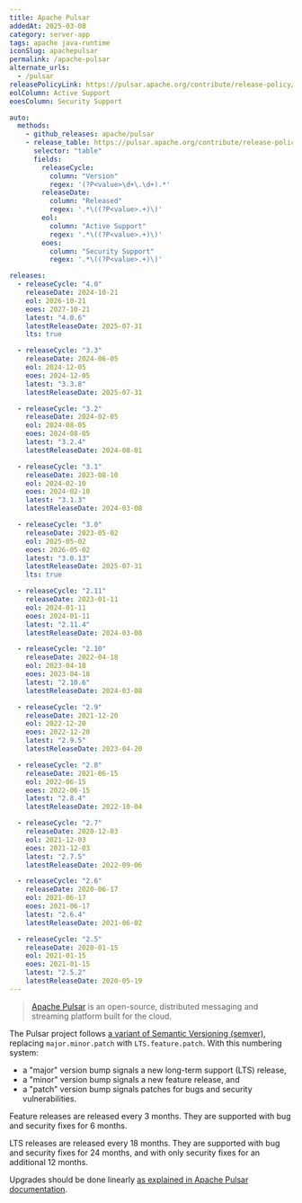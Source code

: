 ```yaml
---
title: Apache Pulsar
addedAt: 2025-03-08
category: server-app
tags: apache java-runtime
iconSlug: apachepulsar
permalink: /apache-pulsar
alternate_urls:
  - /pulsar
releasePolicyLink: https://pulsar.apache.org/contribute/release-policy/
eolColumn: Active Support
eoesColumn: Security Support

auto:
  methods:
    - github_releases: apache/pulsar
    - release_table: https://pulsar.apache.org/contribute/release-policy/
      selector: "table"
      fields:
        releaseCycle:
          column: "Version"
          regex: '(?P<value>\d+\.\d+).*'
        releaseDate:
          column: "Released"
          regex: '.*\((?P<value>.+)\)'
        eol:
          column: "Active Support"
          regex: '.*\((?P<value>.+)\)'
        eoes:
          column: "Security Support"
          regex: '.*\((?P<value>.+)\)'

releases:
  - releaseCycle: "4.0"
    releaseDate: 2024-10-21
    eol: 2026-10-21
    eoes: 2027-10-21
    latest: "4.0.6"
    latestReleaseDate: 2025-07-31
    lts: true

  - releaseCycle: "3.3"
    releaseDate: 2024-06-05
    eol: 2024-12-05
    eoes: 2024-12-05
    latest: "3.3.8"
    latestReleaseDate: 2025-07-31

  - releaseCycle: "3.2"
    releaseDate: 2024-02-05
    eol: 2024-08-05
    eoes: 2024-08-05
    latest: "3.2.4"
    latestReleaseDate: 2024-08-01

  - releaseCycle: "3.1"
    releaseDate: 2023-08-10
    eol: 2024-02-10
    eoes: 2024-02-10
    latest: "3.1.3"
    latestReleaseDate: 2024-03-08

  - releaseCycle: "3.0"
    releaseDate: 2023-05-02
    eol: 2025-05-02
    eoes: 2026-05-02
    latest: "3.0.13"
    latestReleaseDate: 2025-07-31
    lts: true

  - releaseCycle: "2.11"
    releaseDate: 2023-01-11
    eol: 2024-01-11
    eoes: 2024-01-11
    latest: "2.11.4"
    latestReleaseDate: 2024-03-08

  - releaseCycle: "2.10"
    releaseDate: 2022-04-18
    eol: 2023-04-18
    eoes: 2023-04-18
    latest: "2.10.6"
    latestReleaseDate: 2024-03-08

  - releaseCycle: "2.9"
    releaseDate: 2021-12-20
    eol: 2022-12-20
    eoes: 2022-12-20
    latest: "2.9.5"
    latestReleaseDate: 2023-04-20

  - releaseCycle: "2.8"
    releaseDate: 2021-06-15
    eol: 2022-06-15
    eoes: 2022-06-15
    latest: "2.8.4"
    latestReleaseDate: 2022-10-04

  - releaseCycle: "2.7"
    releaseDate: 2020-12-03
    eol: 2021-12-03
    eoes: 2021-12-03
    latest: "2.7.5"
    latestReleaseDate: 2022-09-06

  - releaseCycle: "2.6"
    releaseDate: 2020-06-17
    eol: 2021-06-17
    eoes: 2021-06-17
    latest: "2.6.4"
    latestReleaseDate: 2021-06-02

  - releaseCycle: "2.5"
    releaseDate: 2020-01-15
    eol: 2021-01-15
    eoes: 2021-01-15
    latest: "2.5.2"
    latestReleaseDate: 2020-05-19
---
```


> [Apache Pulsar](https://pulsar.apache.org) is an open-source, distributed messaging and streaming
> platform built for the cloud.

The Pulsar project follows [a variant of Semantic Versioning (semver)](https://pulsar.apache.org/contribute/release-policy/#release-semantics),
replacing `major.minor.patch` with `LTS.feature.patch`. With this numbering system:

- a "major" version bump signals a new long-term support (LTS) release,
- a "minor" version bump signals a new feature release, and
- a "patch" version bump signals patches for bugs and security vulnerabilities.

Feature releases are released every 3 months. They are supported with bug and security fixes for 6
months.

LTS releases are released every 18 months. They are supported with bug and security fixes for 24
months, and with only security fixes for an additional 12 months.

Upgrades should be done linearly [as explained in Apache Pulsar documentation](https://pulsar.apache.org/contribute/release-policy/#compatibility-between-releases).
